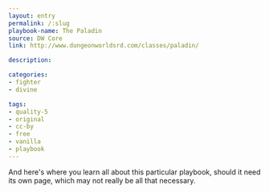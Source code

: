 ```yaml
---
layout: entry
permalink: /:slug
playbook-name: The Paladin
source: DW Core
link: http://www.dungeonworldsrd.com/classes/paladin/

description:

categories:
- fighter
- divine

tags:
- quality-5
- original
- cc-by
- free
- vanilla
- playbook
---
```


And here's where you learn all about this particular playbook, should it need its own page, which may not really be all that necessary.

